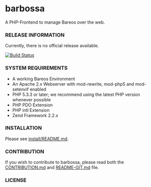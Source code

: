 barbossa
========

A PHP-Frontend to manage Bareos over the web.

### RELEASE INFORMATION

Currently, there is no official release available.

[![Build Status](https://travis-ci.org/fbergkemper/barbossa.png?branch=master)](https://travis-ci.org/fbergkemper/barbossa)

### SYSTEM REQUIREMENTS

* A working Bareos Environment
* An Apache 2.x Webserver with mod-rewrite, mod-php5 and mod-setenvif enabled
* PHP 5.3.3 or later; we recommend using the latest PHP version whenever possible
* PHP PDO Extension
* PHP intl Extension
* Zend Framework 2.2.x

### INSTALLATION

Please see [install/README.md](install/README.md).

### CONTRIBUTION

If you wish to contribute to barbossa, please read both the
[CONTRIBUTION.md](CONTRIBUTION.md) and [README-GIT.md](README-GIT.md) file.

### LICENSE

